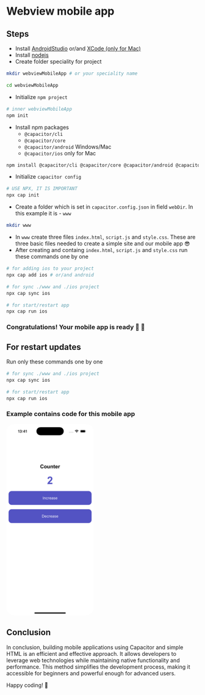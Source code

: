 # Webview mobile app

## Steps

- Install [AndroidStudio](https://developer.android.com/studio) or/and [XCode (only for Mac)](https://developer.apple.com/xcode/)
- Install [nodejs](https://nodejs.org/en)
- Create folder speciality for project
```bash
mkdir webviewMobileApp # or your speciality name
```
```bash
cd webviewMobileApp
```
- Initialize ```npm project```
```bash
# inner webviewMobileApp
npm init
```
- Install npm packages
    - ```@capacitor/cli```
    - ```@capacitor/core```
    - ```@capacitor/android``` Windows/Mac
    - ```@capacitor/ios``` only for Mac

```bash
npm install @capacitor/cli @capacitor/core @capacitor/android @capacitor/ios
```
- Initialize ```capacitor config```
```bash
# USE NPX, IT IS IMPORTANT
npx cap init
```
- Create a folder which is set in ```capacitor.config.json``` in field ```webDir```. In this example it is - ```www```
```bash
mkdir www
```
- In ```www``` create three files ```index.html```, ```script.js``` and ```style.css```. These are three basic files needed to create a simple site and our mobile app 😎
- After creating and containg ```index.html```, ```script.js``` and ```style.css``` run these commands one by one
```bash
# for adding ios to your project
npx cap add ios # or/and android
```
```bash
# for sync ./www and ./ios project
npx cap sync ios
```
```bash
# for start/restart app
npx cap run ios
```

### Congratulations! Your mobile app is ready 🚀 🤩

## For restart updates
Run only these commands one by one
```bash
# for sync ./www and ./ios project
npx cap sync ios
```
```bash
# for start/restart app
npx cap run ios
```

### Example contains code for this mobile app
<div>
    <img src="./example.png" height="500" style="border-radius: 20px" />
</div>

## Conclusion
In conclusion, building mobile applications using Capacitor and simple HTML is an efficient and effective approach. It allows developers to leverage web technologies while maintaining native functionality and performance. This method simplifies the development process, making it accessible for beginners and powerful enough for advanced users.

Happy coding! 🚀